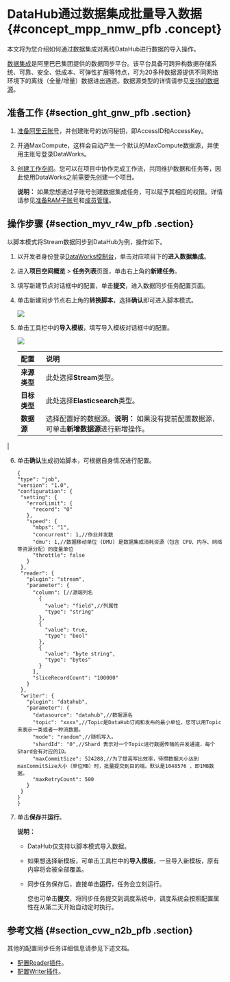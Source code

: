 # DataHub通过数据集成批量导入数据 {#concept_mpp_nmw_pfb .concept}

本文将为您介绍如何通过数据集成对离线DataHub进行数据的导入操作。

[数据集成](intl.zh-CN/使用指南/数据集成/数据集成简介/数据集成概述.md#)是阿里巴巴集团提供的数据同步平台。该平台具备可跨异构数据存储系统、可靠、安全、低成本、可弹性扩展等特点，可为20多种数据源提供不同网络环境下的离线（全量/增量）数据进出通道。数据源类型的详情请参见[支持的数据源](intl.zh-CN/使用指南/数据集成/数据源配置/支持的数据源.md#)。

## 准备工作 {#section_ght_gnw_pfb .section}

1.  [准备阿里云账号](../../../../../intl.zh-CN/准备工作/管理员使用云账号/准备阿里云账号.md#)，并创建账号的访问秘钥，即AccessID和AccessKey。
2.  开通MaxCompute，这样会自动产生一个默认的MaxCompute数据源，并使用主账号登录DataWorks。
3.  [创建工作空间](../../../../../intl.zh-CN/准备工作/管理员使用云账号/创建工作空间.md#)。您可以在项目中协作完成工作流，共同维护数据和任务等，因此使用DataWorks之前需要先创建一个项目。

    **说明：** 如果您想通过子账号创建数据集成任务，可以赋予其相应的权限。详情请参见[准备RAM子账号](../../../../../intl.zh-CN/准备工作/管理员使用云账号/准备RAM子账号.md#)和[成员管理](intl.zh-CN/使用指南/项目管理/成员管理.md#)。


## 操作步骤 {#section_myv_r4w_pfb .section}

以脚本模式将Stream数据同步到DataHub为例，操作如下。

1.  以开发者身份登录[DataWorks控制台](https://workbench.data.aliyun.com/console)，单击对应项目下的**进入数据集成**。
2.  进入**项目空间概览** \> **任务列表**页面，单击右上角的**新建任务**。
3.  填写新建节点对话框中的配置，单击**提交**，进入数据同步任务配置页面。
4.  单击新建同步节点右上角的**转换脚本**，选择**确认**即可进入脚本模式。

    ![](http://static-aliyun-doc.oss-cn-hangzhou.aliyuncs.com/assets/img/24565/155142071714347_zh-CN.png)

5.  单击工具栏中的**导入模板**，填写导入模板对话框中的配置。

    ![](http://static-aliyun-doc.oss-cn-hangzhou.aliyuncs.com/assets/img/40315/155142071721027_zh-CN.png)

    |配置|说明|
    |:-|:-|
    |**来源类型**|此处选择**Stream**类型。|
    |**目标类型**|此处选择**Elasticsearch**类型。|
    |**数据源**|选择配置好的数据源。**说明：** 如果没有提前配置数据源，可单击**新增数据源**进行新增操作。

|

6.  单击**确认**生成初始脚本，可根据自身情况进行配置。

    ```
    {
    "type": "job",
    "version": "1.0",
    "configuration": {
     "setting": {
       "errorLimit": {
         "record": "0"
       },
       "speed": {
         "mbps": "1",
         "concurrent": 1,//作业并发数
         "dmu": 1,//数据移动单位 (DMU) 是数据集成消耗资源（包含 CPU、内存、网络等资源分配）的度量单位
         "throttle": false
       }
     },
     "reader": {
       "plugin": "stream",
       "parameter": {
         "column": [//源端列名
           {
             "value": "field",//列属性
             "type": "string"
           },
           {
             "value": true,
             "type": "bool"
           },
           {
             "value": "byte string",
             "type": "bytes"
           }
         ],
         "sliceRecordCount": "100000"
       }
     },
     "writer": {
       "plugin": "datahub",
       "parameter": {
         "datasource": "datahub",//数据源名
         "topic": "xxxx",//Topic是DataHub订阅和发布的最小单位，您可以用Topic来表示一类或者一种流数据。
         "mode": "random",//随机写入。
         "shardId": "0",//Shard 表示对一个Topic进行数据传输的并发通道，每个Shard会有对应的ID。
         "maxCommitSize": 524288,//为了提高写出效率，待攒数据大小达到maxCommitSize大小（单位MB）时，批量提交到目的端。默认是1048576 ，即1MB数据。
         "maxRetryCount": 500
       }
     }
    }
    }
    ```

7.  单击**保存**并**运行**。

    **说明：** 

    -   DataHub仅支持以脚本模式导入数据。
    -   如果想选择新模板，可单击工具栏中的**导入模板**，一旦导入新模板，原有内容将会被全部覆盖。
    -   同步任务保存后，直接单击**运行**，任务会立刻运行。

        您也可单击**提交**，将同步任务提交到调度系统中，调度系统会按照配置属性在从第二天开始自动定时执行。


## 参考文档 {#section_cvw_n2b_pfb .section}

其他的配置同步任务详细信息请参见下述文档。

-   [配置Reader插件](https://www.alibabacloud.com/help/faq-list/74300.htm)。
-   [配置Writer插件](https://www.alibabacloud.com/help/faq-list/74301.htm)。

